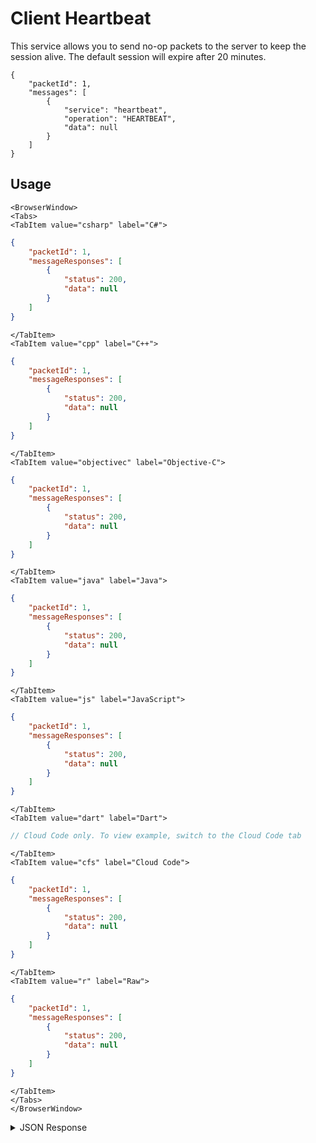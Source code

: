 # Client Heartbeat

This service allows you to send no-op packets to the server to keep the session alive. The default session will expire after 20 minutes.



```
{
    "packetId": 1,
    "messages": [
        {
            "service": "heartbeat",
            "operation": "HEARTBEAT",
            "data": null
        }
    ]
}
```

<PartialServop service_name="heartbeat" operation_name="HEARTBEAT" />

## Usage

```mdx-code-block
<BrowserWindow>
<Tabs>
<TabItem value="csharp" label="C#">
```

```json
{
    "packetId": 1,
    "messageResponses": [
        {
            "status": 200,
            "data": null            
        }
    ]
}
```

```mdx-code-block
</TabItem>
<TabItem value="cpp" label="C++">
```

```json
{
    "packetId": 1,
    "messageResponses": [
        {
            "status": 200,
            "data": null            
        }
    ]
}
```

```mdx-code-block
</TabItem>
<TabItem value="objectivec" label="Objective-C">
```

```json
{
    "packetId": 1,
    "messageResponses": [
        {
            "status": 200,
            "data": null            
        }
    ]
}
```

```mdx-code-block
</TabItem>
<TabItem value="java" label="Java">
```

```json
{
    "packetId": 1,
    "messageResponses": [
        {
            "status": 200,
            "data": null            
        }
    ]
}
```

```mdx-code-block
</TabItem>
<TabItem value="js" label="JavaScript">
```

```json
{
    "packetId": 1,
    "messageResponses": [
        {
            "status": 200,
            "data": null            
        }
    ]
}
```

```mdx-code-block
</TabItem>
<TabItem value="dart" label="Dart">
```

```dart
// Cloud Code only. To view example, switch to the Cloud Code tab
```

```mdx-code-block
</TabItem>
<TabItem value="cfs" label="Cloud Code">
```

```json
{
    "packetId": 1,
    "messageResponses": [
        {
            "status": 200,
            "data": null            
        }
    ]
}
```

```mdx-code-block
</TabItem>
<TabItem value="r" label="Raw">
```

```json
{
    "packetId": 1,
    "messageResponses": [
        {
            "status": 200,
            "data": null            
        }
    ]
}
```

```mdx-code-block
</TabItem>
</Tabs>
</BrowserWindow>
```

<details>
<summary>JSON Response</summary>

```json
{
    "packetId": 1,
    "messageResponses": [
        {
            "status": 200,
            "data": null            
        }
    ]
}
```
</details>

